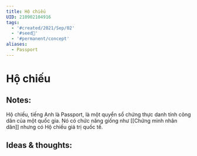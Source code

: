 ```yaml
---
title: Hộ chiếu
UID: 210902104916
tags:
  - '#created/2021/Sep/02'
  - '#seed🥜'
  - '#permanent/concept'
aliases:
  - Passport
---
```

# Hộ chiếu

## Notes:
Hộ chiếu, tiếng Anh là Passport, là một quyển sổ chứng thực danh tính công dân của một quốc gia. Nó có chức năng giống như [[Chứng minh nhân dân]] nhưng có Hộ chiếu giá trị quốc tế.

## Ideas & thoughts:
```